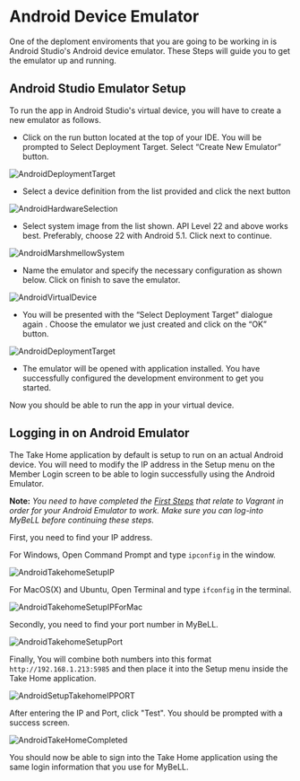 # Android Device Emulator

One of the deploment enviroments that you are going to be working in is Android Studio's Android device emulator. These Steps will guide you to get the emulator up and running.

## Android Studio Emulator Setup

To run the app in Android Studio's virtual device, you will have to create a new emulator as follows.

* Click on the run button located at the top of your IDE. You will be prompted to Select Deployment Target. Select “Create New Emulator” button.

![AndroidDeploymentTarget](uploads/images/AndroidDeploymentTarget.png)

* Select a device definition from the list provided and click the next button
           
![AndroidHardwareSelection](uploads/images/AndroidHardwareSelection.png)

* Select system image from the list shown. API Level 22 and above works best. Preferably, choose 22 with Android 5.1. Click next to continue.
	
![AndroidMarshmellowSystem](uploads/images/AndroidMarshmellowSystem.png)

* Name the emulator and specify the necessary configuration as shown below. Click on finish to save the emulator. 
	
![AndroidVirtualDevice](uploads/images/AndroidVirtualDevice.png)

* You will be presented with the “Select Deployment Target” dialogue again . Choose the emulator we just created and click on the “OK” button.

![AndroidDeploymentTarget](uploads/images/AndroidDeploymentTarget.png)

* The emulator will be opened with application installed. You have successfully configured the development environment to get you started.

Now you should be able to run the app in your virtual device.

## Logging in on Android Emulator
The Take Home application by default is setup to run on an actual Android device. You will need to modify the IP address in the Setup menu on the Member Login screen to be able to login successfully using the Android Emulator.

**Note:** *You need to have completed the [First Steps](http://open-learning-exchange.github.io/#!pages/firststeps.md) that relate to Vagrant in order for your Android Emulator to work. Make sure you can log-into MyBeLL before continuing these steps.*

First, you need to find your IP address.

For Windows, Open Command Prompt and type ```ipconfig``` in the window.

![AndroidTakehomeSetupIP](uploads/images/AndroidTakehomeSetupIP.png)

For MacOS(X) and Ubuntu, Open Terminal and type ```ifconfig``` in the terminal.

![AndroidTakehomeSetupIPForMac](uploads/images/AndroidTakehomeSetupIPForMac.png)

Secondly, you need to find your port number in MyBeLL.

![AndroidTakehomeSetupPort](uploads/images/AndroidTakehomeSetupPort.png)

Finally, You will combine both numbers into this format ```http://192.168.1.213:5985``` and then place it into the Setup menu inside the Take Home application.

![AndroidSetupTakehomeIPPORT](uploads/images/AndroidSetupTakehomeIPPORT.png)

After entering the IP and Port, click "Test". You should be prompted with a success screen.

![AndroidTakeHomeCompleted](uploads/images/AndroidTakeHomeCompleted.png)

You should now be able to sign into the Take Home application using the same login information that you use for MyBeLL.
